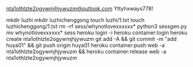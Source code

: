 nta1othlzte2ogywmjhjywuzm@outlook.com
Yttyhxways778!

mkdir luzhi
mkdir luzhichenggong
touch luzhi/1.txt
touch luzhichenggong/1.txt
rm -rf sess/whynotlovexxxxxx*
python3 sessgen.py
mv whynotlovexxxxxx* sess
heroku login -i
heroku container:login
heroku create nta1othlzte2ogywmjhjywuzm
git add -A && git commit -m "add huya01" && git push origin huya01
heroku container:push web -a nta1othlzte2ogywmjhjywuzm && heroku container:release web -a nta1othlzte2ogywmjhjywuzm




